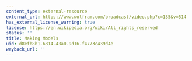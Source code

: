 ```yaml
---
content_type: external-resource
external_url: https://www.wolfram.com/broadcast/video.php?c=135&v=514
has_external_license_warning: true
license: https://en.wikipedia.org/wiki/All_rights_reserved
status: ''
title: Making Models
uid: d8efb8b1-6314-43a0-9d16-f4773c439d4e
wayback_url: ''
---
```

